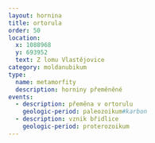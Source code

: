 ```yaml
---
layout: hornina
title: ortorula
order: 50
location:
  x: 1088968
  y: 693952
  text: Z lomu Vlastějovice
category: moldanubikum
type:
  name: metamorfity
  description: horniny přeměněné
events:
  - description: přeměna v ortorulu
    geologic-period: paleozoikum#karbon
  - description: vznik břidlice
    geologic-period: proterozoikum
---
```


